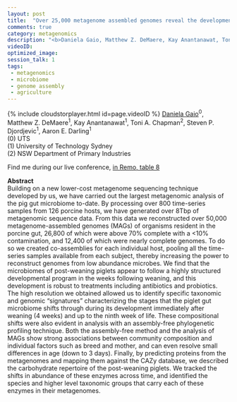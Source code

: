 ```yaml
---
layout: post
title:  "Over 25,000 metagenome assembled genomes reveal the development of the post-weaning pig gut microbial community"
comments: true
category: metagenomics
description: "<b>Daniela Gaio, Matthew Z. DeMaere, Kay Anantanawat, Toni A. Chapman, Steven P. Djordjevic, Aaron E. Darling</b><br/>Building on a new lower-cost metagenome sequencing..."
videoID: 
optimized_image: 
session_talk: 1
tags:
 - metagenomics
 - microbiome
 - genome assembly
 - agriculture
---
```

{% include cloudstorplayer.html id=page.videoID %}
<u>Daniela Gaio</u><sup>0</sup>, Matthew Z. DeMaere<sup>1</sup>, Kay Anantanawat<sup>1</sup>, Toni A. Chapman<sup>2</sup>, Steven P. Djordjevic<sup>1</sup>, Aaron E. Darling<sup>1</sup><br/>
\(0\) UTS<br/>
\(1\) University of Technology Sydney<br/>
\(2\) NSW Department of Primary Industries

Find me during our live conference, [in Remo, table 8](https://remo.co)

<b>Abstract</b><br/>
Building on a new lower-cost metagenome sequencing technique developed by us, we have carried out the largest metagenomic analysis of the pig gut microbiome to-date. By processing over 800 time-series samples from 126 porcine hosts, we have generated over 8Tbp of metagenomic sequence data. From this data we reconstructed over 50,000 metagenome-assembled genomes \(MAGs\) of organisms resident in the porcine gut, 26,800 of which were above 70% complete with a &lt;10% contamination, and 12,400 of which were nearly complete genomes. To do so we created co-assemblies for each individual host, pooling all the time-series samples available from each subject, thereby increasing the power to reconstruct genomes from low abundance microbes. We find that the microbiomes of post-weaning piglets appear to follow a highly structured developmental program in the weeks following weaning, and this development is robust to treatments including antibiotics and probiotics. The high resolution we obtained allowed us to identify specific taxonomic and genomic “signatures” characterizing the stages that the piglet gut microbiome shifts through during its development immediately after weaning \(4 weeks\) and up to the ninth week of life. These compositional shifts were also evident in  analysis with an assembly-free phylogenetic profiling technique. Both the assembly-free method and the analysis of MAGs show strong associations between community composition and individual factors such as breed and mother, and can even resolve small differences in age \(down to 3 days\). Finally, by predicting proteins from the metagenomes and mapping them against the CAZy database, we described the carbohydrate repertoire of the post-weaning piglets. We tracked the shifts in abundance of these enzymes across time, and identified the species and higher level taxonomic groups that carry each of these enzymes in their metagenomes.
